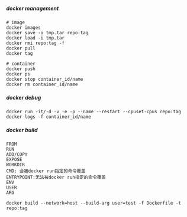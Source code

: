 ##### docker management
```
# image
docker images
docker save -o tmp.tar repo:tag
docker load -i tmp.tar
docker rmi repo:tag -f
docker pull
docker tag

# container
docker push
docker ps
docker stop container_id/name
docker rm container_id/name
```
##### docker debug
```
docker run -it/-d -v -e -p --name --restart --cpuset-cpus repo:tag
docker logs -f container_id/name
```

##### docker build
```
FROM
RUN
ADD/COPY
EXPOSE
WORKDIR
CMD: 会被docker run指定的命令覆盖
ENTRYPOINT:无法被docker run指定的命令覆盖
ENV
USER
ARG 

docker build --network=host --build-arg user=test -f Dockerfile -t repo:tag 
```

